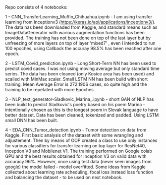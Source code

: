 Repo consists of 4 notebooks:

1 - CNN_TransferLearning_Muffin_Chihuahua.ipynb - I am using transfer learning from Inceptionv3 (https://keras.io/api/applications/inceptionv3/). The data has been downloaded from Kaggle, and standard means such as ImageDataGenerator with warious augmentation functions has been provided. The training has not been done on top of the last layer but by unfreezing of more layers on top of layer 'mixed7' , even I intended to run 100 epoches, using Callback the accuray 98.5% has been reached after one epoch. 

2 - LSTM_Covid_prediction.ipynb - Long Short-Term NN has been used to predict covid cases. I was not using moving average but only standard time series. The data has been cleaned (only Kosice area has been used) and scalled with MinMax scaler. Small LSTM NN has been build with short training. Mean Average Error is 272.1906 cases, so quite high and the training to be repetated with more Epoches. 

 3 - NLP_text_generator-Sladkovic_Marina_.ipynb - short GAN of NLP has been build to predict Sladkovic's poetry based on his poem Marina - intentionally chosen as this is the longest poem in Slovak language to have better dataset. Data has been cleaned, tokenized and padded. Using LSTM small DNN has been built.

4 - EDA_CNN_Tumor_detection.ipynb - Tumor detection on data from Kaggle. First basic analysis of the dataset with some wrangling and adjustement. Then by means of OOP created a class to use only instances for various classifiers for transfer learning on top layer for ResNet40, Inception V3 and Mobilenet V1. The training performed on Google colab GPU and the best results obtained for Inception V3 on valid data with accuracy 96%. However, once using test data (never seen images from google) the model failed - model overfitted. Some ideas from Kaggle collected about learning rate scheduling, focal loss instead loss function and balancing the dataset - to be used on next notebook.
